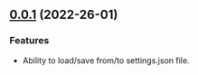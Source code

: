 <a name="0.0.1"></a>
## [0.0.1](https://github.com/vamidi/storytime/compare/v0.0.1) (2022-26-01)

### Features
- Ability to load/save from/to settings.json file.
